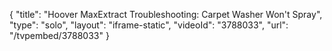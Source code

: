 {
    "title": "Hoover MaxExtract Troubleshooting: Carpet Washer Won't Spray",
    "type": "solo",
    "layout": "iframe-static",
    "videoId": "3788033",
    "url": "\/tvpembed\/3788033"
}